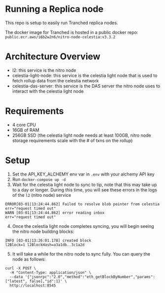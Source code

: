 # Running a Replica node

This repo is setup to easily run Tranched replica nodes.

The docker image for Tranched is hosted in a public docker repo: `public.ecr.aws/i6b2w2n6/nitro-node-celestia:v3.3.2`

# Architecture Overview
- l2: this service is the nitro node
- celestia-light-node: this service is the celestia light node that is used to fetch rollup data from the celestia network
- celestia-das-server: this service is the DAS server the nitro node uses to interact with the celestia light node

# Requirements
- 4 core CPU
- 16GB of RAM
- 256GB SSD (the celestia light node needs at least 100GB, nitro node storage requirements scale with the # of txns on the rollup)


# Setup
1. Set the API_KEY_ALCHEMY env var in `.env` with your alchemy API key
2. Run `docker-compose up -d`
3. Wait for the celestia light node to sync to tip, note that this may take up to a day or longer. During this time, you will see these errors in the logs of the `l2` (nitro node) service
```
ERROR[03-01|13:24:44.862] Failed to resolve blob pointer from celestia err="request timed out"
WARN [03-01|13:24:44.862] error reading inbox                      err="request timed out"
```
4. Once the celestia light node completes syncing, you will begin seeing the nitro node building blocks:
```
INFO [03-01|13:26:01.178] created block                            l2Block=1 l2BlockHash=a3a1db..3c1a2d
```
5. It will take a while for the nitro node to sync fully. You can query the node as follows:
```
curl -X POST \
  -H "Content-Type: application/json" \
  --data '{"jsonrpc":"2.0","method":"eth_getBlockByNumber","params":["latest", false],"id":1}' \
  http://localhost:8545
```
